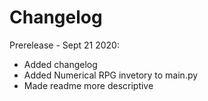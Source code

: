# Changelog

Prerelease - Sept 21 2020:
- Added changelog
- Added Numerical RPG invetory to main.py
- Made readme more descriptive